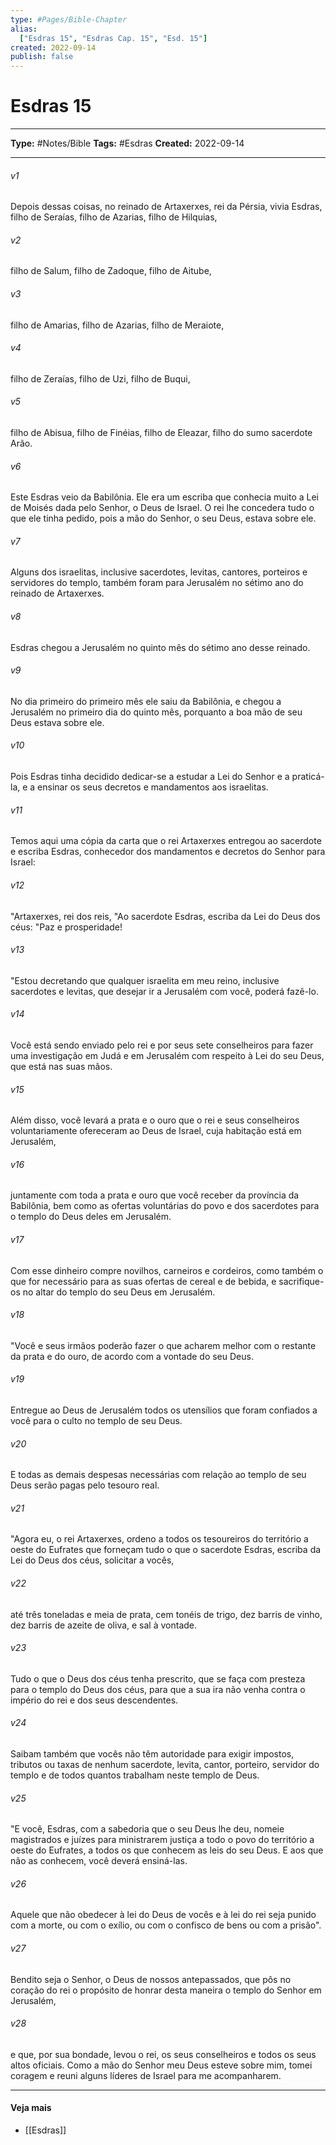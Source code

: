 ```yaml
---
type: #Pages/Bible-Chapter
alias:
  ["Esdras 15", "Esdras Cap. 15", "Esd. 15"]
created: 2022-09-14
publish: false
---
```


# Esdras 15

---

**Type:** #Notes/Bible
**Tags:** #Esdras
**Created:** 2022-09-14

---

###### v1
Depois dessas coisas, no reinado de Artaxerxes, rei da Pérsia, vivia Esdras, filho de Seraías, filho de Azarias, filho de Hilquias,
###### v2
filho de Salum, filho de Zadoque, filho de Aitube,
###### v3
filho de Amarias, filho de Azarias, filho de Meraiote,
###### v4
filho de Zeraías, filho de Uzi, filho de Buqui,
###### v5
filho de Abisua, filho de Finéias, filho de Eleazar, filho do sumo sacerdote Arão.
###### v6
Este Esdras veio da Babilônia. Ele era um escriba que conhecia muito a Lei de Moisés dada pelo Senhor, o Deus de Israel. O rei lhe concedera tudo o que ele tinha pedido, pois a mão do Senhor, o seu Deus, estava sobre ele.
###### v7
Alguns dos israelitas, inclusive sacerdotes, levitas, cantores, porteiros e servidores do templo, também foram para Jerusalém no sétimo ano do reinado de Artaxerxes.
###### v8
Esdras chegou a Jerusalém no quinto mês do sétimo ano desse reinado.
###### v9
No dia primeiro do primeiro mês ele saiu da Babilônia, e chegou a Jerusalém no primeiro dia do quinto mês, porquanto a boa mão de seu Deus estava sobre ele.
###### v10
Pois Esdras tinha decidido dedicar-se a estudar a Lei do Senhor e a praticá-la, e a ensinar os seus decretos e mandamentos aos israelitas.
###### v11
Temos aqui uma cópia da carta que o rei Artaxerxes entregou ao sacerdote e escriba Esdras, conhecedor dos mandamentos e decretos do Senhor para Israel:
###### v12
"Artaxerxes, rei dos reis, "Ao sacerdote Esdras, escriba da Lei do Deus dos céus: "Paz e prosperidade!
###### v13
"Estou decretando que qualquer israelita em meu reino, inclusive sacerdotes e levitas, que desejar ir a Jerusalém com você, poderá fazê-lo.
###### v14
Você está sendo enviado pelo rei e por seus sete conselheiros para fazer uma investigação em Judá e em Jerusalém com respeito à Lei do seu Deus, que está nas suas mãos.
###### v15
Além disso, você levará a prata e o ouro que o rei e seus conselheiros voluntariamente ofereceram ao Deus de Israel, cuja habitação está em Jerusalém,
###### v16
juntamente com toda a prata e ouro que você receber da província da Babilônia, bem como as ofertas voluntárias do povo e dos sacerdotes para o templo do Deus deles em Jerusalém.
###### v17
Com esse dinheiro compre novilhos, carneiros e cordeiros, como também o que for necessário para as suas ofertas de cereal e de bebida, e sacrifique-os no altar do templo do seu Deus em Jerusalém.
###### v18
"Você e seus irmãos poderão fazer o que acharem melhor com o restante da prata e do ouro, de acordo com a vontade do seu Deus.
###### v19
Entregue ao Deus de Jerusalém todos os utensílios que foram confiados a você para o culto no templo de seu Deus.
###### v20
E todas as demais despesas necessárias com relação ao templo de seu Deus serão pagas pelo tesouro real.
###### v21
"Agora eu, o rei Artaxerxes, ordeno a todos os tesoureiros do território a oeste do Eufrates que forneçam tudo o que o sacerdote Esdras, escriba da Lei do Deus dos céus, solicitar a vocês,
###### v22
até três toneladas e meia de prata, cem tonéis de trigo, dez barris de vinho, dez barris de azeite de oliva, e sal à vontade.
###### v23
Tudo o que o Deus dos céus tenha prescrito, que se faça com presteza para o templo do Deus dos céus, para que a sua ira não venha contra o império do rei e dos seus descendentes.
###### v24
Saibam também que vocês não têm autoridade para exigir impostos, tributos ou taxas de nenhum sacerdote, levita, cantor, porteiro, servidor do templo e de todos quantos trabalham neste templo de Deus.
###### v25
"E você, Esdras, com a sabedoria que o seu Deus lhe deu, nomeie magistrados e juízes para ministrarem justiça a todo o povo do território a oeste do Eufrates, a todos os que conhecem as leis do seu Deus. E aos que não as conhecem, você deverá ensiná-las.
###### v26
Aquele que não obedecer à lei do Deus de vocês e à lei do rei seja punido com a morte, ou com o exílio, ou com o confisco de bens ou com a prisão".
###### v27
Bendito seja o Senhor, o Deus de nossos antepassados, que pôs no coração do rei o propósito de honrar desta maneira o templo do Senhor em Jerusalém,
###### v28
e que, por sua bondade, levou o rei, os seus conselheiros e todos os seus altos oficiais. Como a mão do Senhor meu Deus esteve sobre mim, tomei coragem e reuni alguns líderes de Israel para me acompanharem.


---

#### Veja mais

- [[Esdras]]
